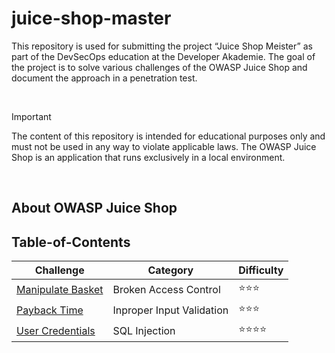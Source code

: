 # juice-shop-master

This repository is used for submitting the project “Juice Shop Meister” as part of the DevSecOps education at the Developer Akademie. The goal of the project is to solve various challenges of the OWASP Juice Shop and document the approach in a penetration test.

<br>

> [!IMPORTANT]
> The content of this repository is intended for educational purposes only and must not be used in any way to violate applicable laws. The OWASP Juice Shop is an application that runs exclusively in a local environment.

<br>

## About OWASP Juice Shop

## Table-of-Contents

| Challenge                                              | Category                            | Difficulty   |
| ------------------------------------------------------ | ------------------------------------| ------------ |
| [Manipulate Basket](.challenges/manipulate_basket.md)  | Broken Access Control               | ⭐️⭐️⭐️      |
| [Payback Time](.challenges/payback_time.md)            | Inproper Input Validation           | ⭐️⭐️⭐️      |
| [User Credentials](.challenges/user_credentials.md)    | SQL Injection                       | ⭐️⭐️⭐️⭐️    |
